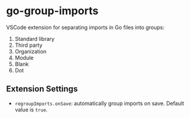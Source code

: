 # go-group-imports

VSCode extension for separating imports in Go files into groups:

1. Standard library
2. Third party
3. Organization
4. Module
5. Blank
6. Dot

## Extension Settings

* `regroupImports.onSave`: automatically group imports on save. Default value is `true`.
